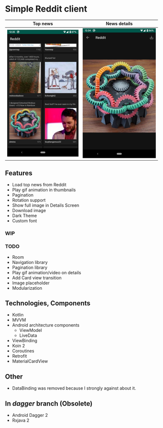 # Simple Reddit client

Top news|News details
:-:|:-:
![](images/top_news.png)|![](images/news_details.png)

## Features
* Load top news from Reddit
* Play gif animation in thumbnails
* Pagination
* Rotation support
* Show full image in Details Screen
* Download image
* Dark Theme
* Custom font

### WIP

### TODO
* Room
* Navigation library
* Pagination library
* Play gif animation/video on details
* Add Card view transition
* Image placeholder
* Modularization

## Technologies, Components
* Kotlin
* MVVM
* Android architecture components
    * ViewModel
    * LiveData
* ViewBinding
* Koin 2
* Coroutines
* Retrofit
* MaterialCardView

## Other
* DataBinding was removed because I strongly against about it.

## In _dagger_ branch (Obsolete)
* Android Dagger 2
* Rxjava 2